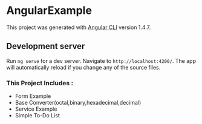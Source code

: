 # AngularExample

This project was generated with [Angular CLI](https://github.com/angular/angular-cli) version 1.4.7.

## Development server

Run `ng serve` for a dev server. Navigate to `http://localhost:4200/`. The app will automatically reload if you change any of the source files.

### This Project Includes :
* Form Example
* Base Converter(octal,binary,hexadecimal,decimal)
* Service Example
* Simple To-Do List
